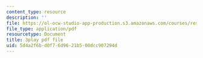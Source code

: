 ```yaml
---
content_type: resource
description: ''
file: https://ol-ocw-studio-app-production.s3.amazonaws.com/courses/res-18-006-calculus-revisited-single-variable-calculus-fall-2010/5d4a2f6bd0f76d9621b500dcc907294d_IVVwFEnmFUk.pdf
file_type: application/pdf
resourcetype: Document
title: 3play pdf file
uid: 5d4a2f6b-d0f7-6d96-21b5-00dcc907294d
---
```

